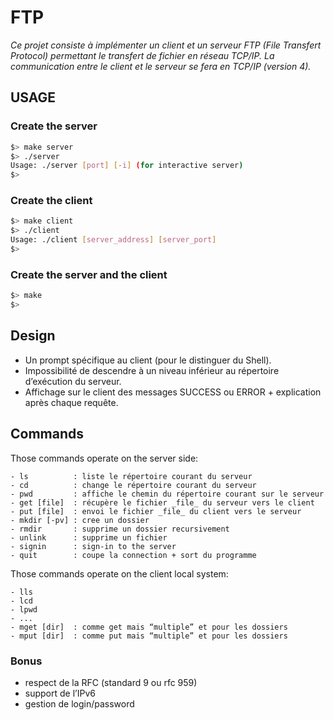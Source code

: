 # FTP
*Ce projet consiste à implémenter un client et un serveur FTP (File Transfert Protocol) permettant le transfert de fichier en réseau TCP/IP.
La communication entre le client et le serveur se fera en TCP/IP (version 4).*

## USAGE
### Create the server
```sh
$> make server
$> ./server
Usage: ./server [port] [-i] (for interactive server)
$>
```
### Create the client
```sh
$> make client
$> ./client
Usage: ./client [server_address] [server_port]
$>
```
### Create the server and the client
```sh
$> make
$>
```

## Design
- Un prompt spécifique au client (pour le distinguer du Shell).
- Impossibilité de descendre à un niveau inférieur au répertoire d’exécution du serveur.
- Affichage sur le client des messages SUCCESS ou ERROR + explication après chaque requête.

## Commands
Those commands operate on the server side:
```
- ls          : liste le répertoire courant du serveur
- cd          : change le répertoire courant du serveur
- pwd         : affiche le chemin du répertoire courant sur le serveur
- get [file]  : récupère le fichier _file_ du serveur vers le client
- put [file]  : envoi le fichier _file_ du client vers le serveur
- mkdir [-pv] : cree un dossier
- rmdir       : supprime un dossier recursivement
- unlink      : supprime un fichier
- signin      : sign-in to the server
- quit        : coupe la connection + sort du programme
```

Those commands operate on the client local system:
```
- lls
- lcd
- lpwd
- ...
- mget [dir]  : comme get mais “multiple” et pour les dossiers
- mput [dir]  : comme put mais “multiple” et pour les dossiers
```

### Bonus
- respect de la RFC (standard 9 ou rfc 959)
- support de l’IPv6
- gestion de login/password
